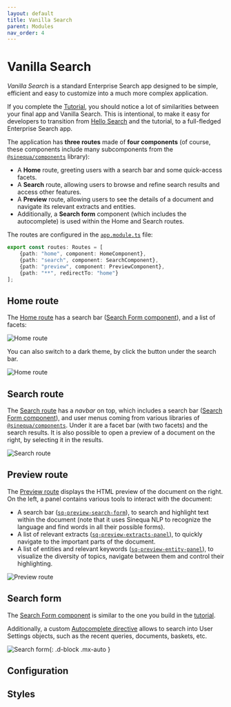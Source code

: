 ```yaml
---
layout: default
title: Vanilla Search
parent: Modules
nav_order: 4
---
```


# Vanilla Search

*Vanilla Search* is a standard Enterprise Search app designed to be simple, efficient and easy to customize into a much more complex application.

If you complete the [Tutorial]({{site.baseurl}}/tutorial/tutorial.html), you should notice a lot of similarities between your final app and Vanilla Search. This is intentional, to make it easy for developers to transition from [Hello Search]({{site.baseurl}}/modules/hello-search/hello-search.html) and the tutorial, to a full-fledged Enterprise Search app.

The application has **three routes** made of **four components** (of course, these components include many subcomponents from the [`@sinequa/components`]({{site.baseurl}}/components) library):

- A **Home** route, greeting users with a search bar and some quick-access facets.
- A **Search** route, allowing users to browse and refine search results and access other features.
- A **Preview** route, allowing users to see the details of a document and navigate its relevant extracts and entities.
- Additionally, a **Search form** component (which includes the autocomplete) is used within the Home and Search routes.

The routes are configured in the [`app.module.ts`](https://github.com/sinequa/sba-angular/blob/master/projects/vanilla-search/src/app/app-module.ts) file:

```ts
export const routes: Routes = [
    {path: "home", component: HomeComponent},
    {path: "search", component: SearchComponent},
    {path: "preview", component: PreviewComponent},
    {path: "**", redirectTo: "home"}
];
```

## Home route

The [Home route](https://github.com/sinequa/sba-angular/tree/master/projects/vanilla-search/src/app/home) has a search bar ([Search Form component](#search-form)), and a list of facets:

![Home route]({{site.baseurl}}//assets/modules/vanilla-home.png)

You can also switch to a dark theme, by click the button under the search bar.

![Home route]({{site.baseurl}}//assets/modules/vanilla-dark.png)

## Search route

The [Search route](https://github.com/sinequa/sba-angular/tree/master/projects/vanilla-search/src/app/search) has a *navbar* on top, which includes a search bar ([Search Form component](#search-form)), and user menus coming from various libraries of [`@sinequa/components`]({{site.baseurl}}/components). Under it are a facet bar (with two facets) and the search results. It is also possible to open a preview of a document on the right, by selecting it in the results.

![Search route]({{site.baseurl}}//assets/modules/vanilla-search.png)

## Preview route

The [Preview route](https://github.com/sinequa/sba-angular/tree/master/projects/vanilla-search/src/app/preview) displays the HTML preview of the document on the right. On the left, a panel contains various tools to interact with the document:

- A search bar ([`sq-preview-search-form`]({{site.baseurl}}/components/components/BsPreviewSearchFormComponent.html)), to search and highlight text within the document (note that it uses Sinequa NLP to recognize the language and find words in all their possible forms).
- A list of relevant extracts ([`sq-preview-extracts-panel`]({{site.baseurl}}/components/components/BsPreviewExtractsPanelComponent.html)), to quickly navigate to the important parts of the document.
- A list of entities and relevant keywords ([`sq-preview-entity-panel`]({{site.baseurl}}/components/components/BsPreviewEntityPanelComponent.html)), to visualize the diversity of topics, navigate between them and control their highlighting.

![Preview route]({{site.baseurl}}//assets/modules/vanilla-preview.png)

## Search form

The [Search Form component](https://github.com/sinequa/sba-angular/tree/master/projects/vanilla-search/src/app/search-form) is similar to the one you build in the [tutorial]({{site.baseurl}}/tutorial/completed-app.html#search-form-component).

Additionally, a custom [Autocomplete directive](https://github.com/sinequa/sba-angular/blob/master/projects/vanilla-search/src/app/search-form/autocomplete-extended.directive.ts) allows to search into User Settings objects, such as the recent queries, documents, baskets, etc.

![Search form]({{site.baseurl}}//assets/modules/search-form.png){: .d-block .mx-auto }

## Configuration

## Styles
